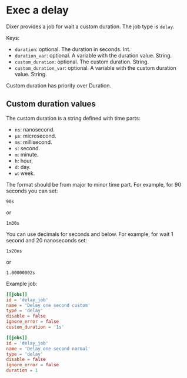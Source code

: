 # Exec a delay

Dixer provides a job for wait a custom duration. The job type is `delay`.

Keys:

- `duration`: optional. The duration in seconds. Int.
- `duration_var`: optional. A variable with the duration value. String.
- `custom_duration`: optional. The custom duration. String.
- `custom_duration_var`: optional. A variable with the custom duration value. String.

Custom duration has priority over Duration.

## Custom duration values

The custom duration is a string defined with time parts:

- `ns`: nanosecond.
- `µs`: microsecond.
- `ms`: millisecond.
- `s`: second.
- `m`: minute.
- `h`: hour.
- `d`: day.
- `w`: week.

The format should be from major to minor time part. For example, for 90 seconds you can set:

```
90s
```

or

```
1m30s
```

You can use decimals for seconds and below. For example, for wait 1 second and 20 nanoseconds set:

```
1s20ns
```

or

```
1.00000002s
```

Example job:

```toml
[[jobs]]
id = 'delay_job'
name = 'Delay one second custom'
type = 'delay'
disable = false
ignore_error = false
custom_duration = '1s'
```

```toml
[[jobs]]
id = 'delay_job'
name = 'Delay one second normal'
type = 'delay'
disable = false
ignore_error = false
duration = 1
```